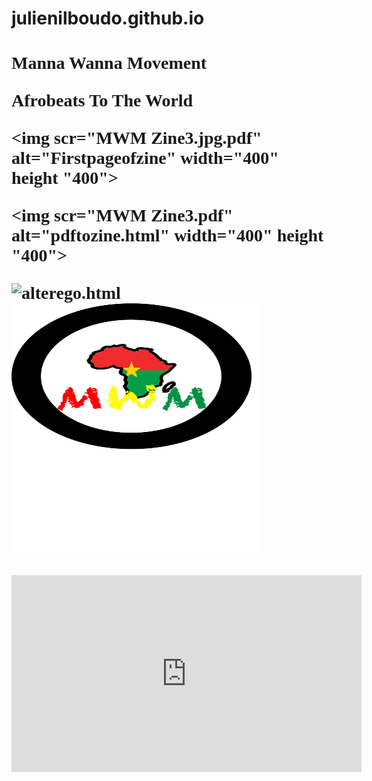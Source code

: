 # julienilboudo.github.io
<!DOCTYPE html>
<html>
  
  <head>
  <title>Manna Wanna
  </title>
  </head>
  
 
 <body bgcolor+"#F47F65">
  
  <h1 style="font-family:times new roman">Manna Wanna Movement</h!>
  <p style="podition:absolute; top:100px; left 200px; color:#F4&F45; font-size 20pt">Afrobeats To The World</p>
    

<img scr="MWM Zine3.jpg.pdf" alt="Firstpageofzine" width="400" height "400">
    
    




<img scr="MWM Zine3.pdf" alt="pdftozine.html" width="400" height "400">
    
    



<img src="RoadtoSuccess.jpg" alt="alterego.html" width="400" height="400">







<img src="MannaWanna3ai.jpg" alt="Logo.html" width="400" height="400">

<p><iframe width="560" height="315" src="https://www.youtube.com/embed/REpn_pTE4wk" frameborder="0" allow="accelerometer; autoplay; encrypted-media; gyroscope; picture-in-picture" allowfullscreen></iframe>
    </body>
    </html>
    
    
    
    
 


